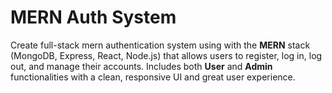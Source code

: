 # MERN Auth System
Create full-stack mern authentication system using with the **MERN** stack (MongoDB, Express, React, Node.js) that allows users to register, log in, log out, and manage their accounts. Includes both **User** and **Admin** functionalities with a clean, responsive UI and great user experience.
    